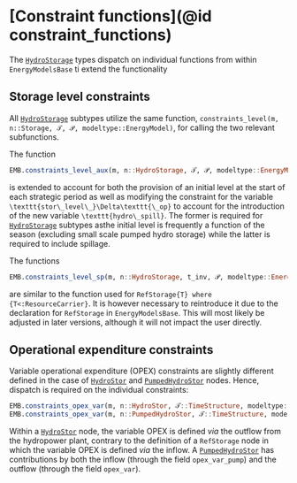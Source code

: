 # [Constraint functions](@id constraint_functions)

The [`HydroStorage`](@ref) types dispatch on individual functions from within `EnergyModelsBase` ti extend the functionality

## Storage level constraints

All [`HydroStorage`](@ref) subtypes utilize the same function, `constraints_level(m, n::Storage, 𝒯, 𝒫, modeltype::EnergyModel)`, for calling the two relevant subfunctions.

The function

```julia
EMB.constraints_level_aux(m, n::HydroStorage, 𝒯, 𝒫, modeltype::EnergyModel)
```

is extended to account for both the provision of an initial level at the start of each strategic period as well as modifying the constraint for the variable ``\texttt{stor\_level\_}\Delta\texttt{\_op}`` to account for the introduction of the new variable ``\texttt{hydro\_spill}``.
The former is required for [`HydroStorage`](@ref) subtypes asthe initial level is frequently a function of the season (excluding small scale pumped hydro storage) while the latter is required to include spillage.

The functions

```julia
EMB.constraints_level_sp(m, n::HydroStorage, t_inv, 𝒫, modeltype::EnergyModel)
```

are similar to the function used for `RefStorage{T} where {T<:ResourceCarrier}`.
It is however necessary to reintroduce it due to the declaration for `RefStorage` in `EnergyModelsBase`.
This will most likely be adjusted in later versions, although it will not impact the user directly.

## Operational expenditure constraints

Variable operational expenditure (OPEX) constraints are slightly different defined in the case of [`HydroStor`](@ref) and [`PumpedHydroStor`](@ref) nodes.
Hence, dispatch is required on the individual constraints:

```julia
EMB.constraints_opex_var(m, n::HydroStor, 𝒯::TimeStructure, modeltype::EnergyModel)
EMB.constraints_opex_var(m, n::PumpedHydroStor, 𝒯::TimeStructure, modeltype::EnergyModel)
```

Within a [`HydroStor`](@ref) node, the variable OPEX is defined *via* the outflow from the hydropower plant, contrary to the definition of a `RefStorage` node in which the variable OPEX is defined *via* the inflow.
A [`PumpedHydroStor`](@ref) has contributions by both the inflow (through the field `opex_var_pump`) and the outflow (through the field `opex_var`).
